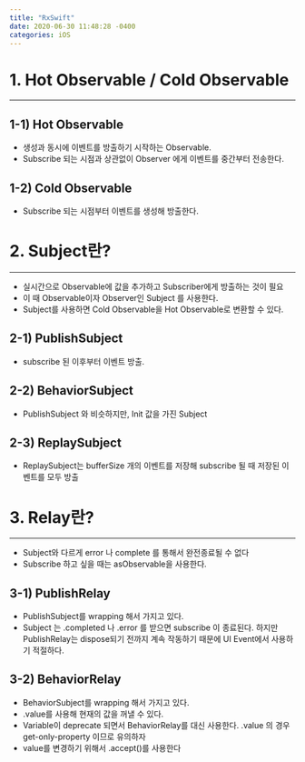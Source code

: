 ```yaml
---
title: "RxSwift"
date: 2020-06-30 11:48:28 -0400
categories: iOS
---
```


# 1. Hot Observable / Cold Observable
---------------------------------------

## 1-1) Hot Observable

  * 생성과 동시에 이벤트를 방출하기 시작하는 Observable.
  * Subscribe 되는 시점과 상관없이 Observer 에게 이벤트를 중간부터 전송한다.


## 1-2) Cold Observable

  * Subscribe 되는 시점부터 이벤트를 생성해 방출한다.


# 2. Subject란?
-------------------

* 실시간으로 Observable에 값을 추가하고 Subscriber에게 방출하는 것이 필요
* 이 때 Observable이자 Observer인 Subject 를 사용한다.
* Subject를 사용하면 Cold Observable을 Hot Observable로 변환할 수 있다.

## 2-1) PublishSubject

* subscribe 된 이후부터 이벤트 방출.



## 2-2) BehaviorSubject

* PublishSubject 와 비슷하지만, Init 값을 가진 Subject


## 2-3) ReplaySubject

* ReplaySubject는 bufferSize 개의 이벤트를 저장해 subscribe 될 때 저장된 이벤트를 모두 방출



# 3. Relay란?
-------------------

* Subject와 다르게 error 나 complete 를 통해서 완전종료될 수 없다
* Subscribe 하고 싶을 때는 asObservable을 사용한다.


## 3-1) PublishRelay

* PublishSubject를 wrapping 해서 가지고 있다.
* Subject 는 .completed 나 .error 를 받으면 subscribe 이 종료된다. 하지만 PublishRelay는 dispose되기 전까지 계속 작동하기 때문에 UI Event에서 사용하기 적절하다.


## 3-2) BehaviorRelay

* BehaviorSubject를 wrapping 해서 가지고 있다.
* .value를 사용해 현재의 값을 꺼낼 수 있다.
* Variable이 deprecate 되면서 BehaviorRelay를 대신 사용한다. .value 의 경우 get-only-property 이므로 유의하자
* value를 변경하기 위해서 .accept()를 사용한다
